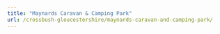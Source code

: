 ```yaml
---
title: "Maynards Caravan & Camping Park"
url: /crossbush-gloucestershire/maynards-caravan-and-camping-park/
---
```

